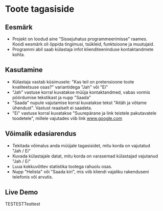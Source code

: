 # Toote tagasiside

## Eesmärk
* Projekt on loodud aine "Sissejuhatus programmeerimisse" raames. Koodi eesmärk oli õppida tingimusi, tsükleid, funktsioone ja muutujaid.  
* Programmi abil saab külastaja infot klienditeeninduse kontaktandmete kohta.

## Kasutamine
* Külastaja vastab küsimusele: "Kas teil on pretensioone toote kvaliteetsuse osas?" variantidega "Jah" või "Ei"
* "Jah" vastuse korral kuvatakse müüja kontaktandmed, vabas vormis pöördumise tekstikast ja nupp "Saada"
* "Saada" nupule vajutamise korral kuvatakse tekst "Aitäh ja võtame ühendust". Vastust reaalselt ei saadeta.
* "Ei" vastuse korral kuvatakse "Suurepärane ja link teistele pakutavatele toodetele", millele vajutades viib link www.google.com

## Võimalik edasiarendus
* Tekitada võimalus anda müüjale tagasisidet, mitu korda on vajutatud "Jah / Ei"
* Kuvada külastajale datat, mitu korda on varasemad külastajad vajutanud "Jah / Ei"
* Luua kokkuvõttev statistika tootega rahuolu osas.
* Nupp "Helista" või "Saada kiri", mis viib kliendi vajaliku rakenduseni telefonis või arvutis.

## Live Demo

TESTESTTesttest